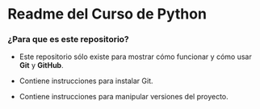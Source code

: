 ﻿# Readme del **Curso de Python** #

### ¿Para que es este repositorio?  ###

* Este repositorio sólo existe para mostrar cómo funcionar y cómo usar **Git** y **GitHub**.

* Contiene instrucciones para instalar Git.

* Contiene instrucciones para manipular versiones del proyecto.
